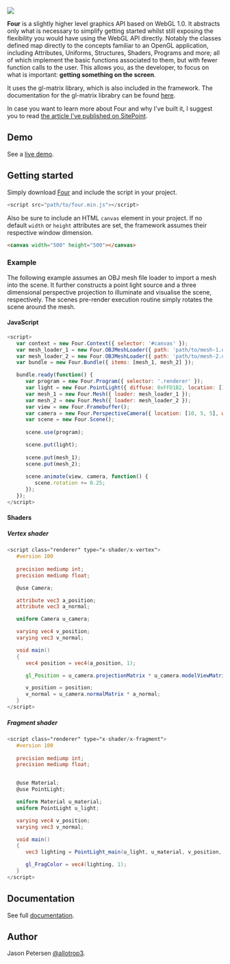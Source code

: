 <img src="http://allotrop3.github.io/four/images/four.jpg">

**Four** is a slightly higher level graphics API based on WebGL 1.0. It abstracts only what is necessary to simplify getting started whilst still exposing the flexibility you would have using the WebGL API directly. Notably the classes defined map directly to the concepts familiar to an OpenGL application, including Attributes, Uniforms, Structures, Shaders, Programs and more; all of which implement the basic functions associated to them, but with fewer function calls to the user. This allows you, as the developer, to focus on what is important: **getting something on the screen**.

It uses the gl-matrix library, which is also included in the framework. The documentation for the gl-matrix librabry can be found [here](http://glmatrix.net/docs/2.2.0/).

In case you want to learn more about Four and why I've built it, I suggest you to read [the article I've published on SitePoint](http://www.sitepoint.com/introducing-four-webgl-easier/).

## Demo

See a [live demo](http://allotrop3.github.io/four).

## Getting started

Simply download [Four](https://raw.githubusercontent.com/allotrop3/four/master/dist/four.min.js) and include the script in your project.

```javascript
<script src="path/to/four.min.js"></script>
```

Also be sure to include an HTML `canvas` element in your project. If no default `width` or `height` attributes are set, the framework assumes their respective window dimension.

```html
<canvas width="500" height="500"></canvas>
```

### Example

The following example assumes an OBJ mesh file loader to import a mesh into the scene. It further constructs a point light source and a three dimensional perspective projection to illuminate and visualise the scene, respectively. The scenes pre-render execution routine simply rotates the scene around the mesh.

#### JavaScript

```javascript
<script>
   var context = new Four.Context({ selector: '#canvas' });
   var mesh_loader_1 = new Four.OBJMeshLoader({ path: 'path/to/mesh-1.obj', indexed: true });
   var mesh_loader_2 = new Four.OBJMeshLoader({ path: 'path/to/mesh-2.obj', indexed: true });
   var bundle = new Four.Bundle({ items: [mesh_1, mesh_2] });

   bundle.ready(function() {
      var program = new Four.Program({ selector: '.renderer' });
      var light = new Four.PointLight({ diffuse: 0xFFD1B2, location: [10, 15, 0] });
      var mesh_1 = new Four.Mesh({ loader: mesh_loader_1 });
      var mesh_2 = new Four.Mesh({ loader: mesh_loader_2 });
      var view = new Four.Framebuffer();
      var camera = new Four.PerspectiveCamera({ location: [10, 5, 5], width: context.canvas.width, height: context.canvas.height });
      var scene = new Four.Scene();
      
      scene.use(program);

      scene.put(light);
      
      scene.put(mesh_1);
      scene.put(mesh_2);
      
      scene.animate(view, camera, function() {
         scene.rotation += 0.25;
      });
   });
</script>
```

#### Shaders

##### Vertex shader

```glsl
<script class="renderer" type="x-shader/x-vertex">
   #version 100
   
   precision mediump int;
   precision mediump float;

   @use Camera;

   attribute vec3 a_position;
   attribute vec3 a_normal;

   uniform Camera u_camera;

   varying vec4 v_position;
   varying vec3 v_normal;

   void main()
   {
      vec4 position = vec4(a_position, 1);

      gl_Position = u_camera.projectionMatrix * u_camera.modelViewMatrix * position;

      v_position = position;
      v_normal = u_camera.normalMatrix * a_normal;
   }
</script>
```
##### Fragment shader

```glsl
<script class="renderer" type="x-shader/x-fragment">
   #version 100
   
   precision mediump int;
   precision mediump float;


   @use Material;
   @use PointLight;

   uniform Material u_material;
   uniform PointLight u_light;

   varying vec4 v_position;
   varying vec3 v_normal;

   void main()
   {
      vec3 lighting = PointLight_main(u_light, u_material, v_position, v_normal);

      gl_FragColor = vec4(lighting, 1);
   }
</script>
```

## Documentation

See full [documentation](https://github.com/allotrop3/four/wiki).

## Author

Jason Petersen [@allotrop3](https://twitter.com/allotrop3).
